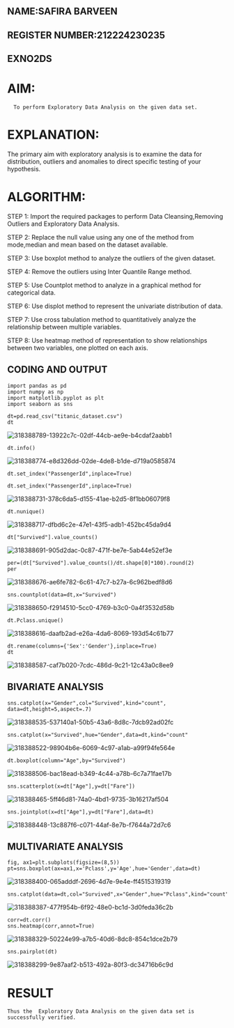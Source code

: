 ## NAME:SAFIRA BARVEEN
## REGISTER NUMBER:212224230235
## EXNO2DS
# AIM:
      To perform Exploratory Data Analysis on the given data set.
      
# EXPLANATION:
  The primary aim with exploratory analysis is to examine the data for distribution, outliers and anomalies to direct specific testing of your hypothesis.
  
# ALGORITHM:
STEP 1: Import the required packages to perform Data Cleansing,Removing Outliers and Exploratory Data Analysis.

STEP 2: Replace the null value using any one of the method from mode,median and mean based on the dataset available.

STEP 3: Use boxplot method to analyze the outliers of the given dataset.

STEP 4: Remove the outliers using Inter Quantile Range method.

STEP 5: Use Countplot method to analyze in a graphical method for categorical data.

STEP 6: Use displot method to represent the univariate distribution of data.

STEP 7: Use cross tabulation method to quantitatively analyze the relationship between multiple variables.

STEP 8: Use heatmap method of representation to show relationships between two variables, one plotted on each axis.

## CODING AND OUTPUT
```
import pandas as pd
import numpy as np
import matplotlib.pyplot as plt
import seaborn as sns
```
```
dt=pd.read_csv("titanic_dataset.csv")
dt
```
![318388789-13922c7c-02df-44cb-ae9e-b4cdaf2aabb1](https://github.com/user-attachments/assets/c378feb9-059e-4b29-99c1-fd887cbead8e)
```
dt.info()
```
![318388774-e8d326dd-02de-4de8-b1de-d719a0585874](https://github.com/user-attachments/assets/31a7c1fa-b602-4c46-bdda-df5e4aa31209)
```
dt.set_index("PassengerId",inplace=True)

dt.set_index("PassengerId",inplace=True)
```
![318388731-378c6da5-d155-41ae-b2d5-8f1bb06079f8](https://github.com/user-attachments/assets/db411330-07a6-4ee0-9f30-033b01f7b7d0)
```
dt.nunique()
```

![318388717-dfbd6c2e-47e1-43f5-adb1-452bc45da9d4](https://github.com/user-attachments/assets/8b40ec57-11a5-450a-8a45-fe7a9fa08d8f)
```
dt["Survived"].value_counts()
```
![318388691-905d2dac-0c87-471f-be7e-5ab44e52ef3e](https://github.com/user-attachments/assets/f89ee579-44be-4b5d-9d05-5af8a84a777c)
```
per=(dt["Survived"].value_counts()/dt.shape[0]*100).round(2)
per
```
![318388676-ae6fe782-6c61-47c7-b27a-6c962bedf8d6](https://github.com/user-attachments/assets/447d136f-2c30-4d69-839e-8796c5ebbce6)
```
sns.countplot(data=dt,x="Survived")
```

![318388650-f2914510-5cc0-4769-b3c0-0a4f3532d58b](https://github.com/user-attachments/assets/6198b18f-afca-4f5b-aabb-2ab447960130)
```
dt.Pclass.unique()
```
![318388616-daafb2ad-e26a-4da6-8069-193d54c61b77](https://github.com/user-attachments/assets/5f4f5406-7fc8-45d2-8a1b-65fba7ee8909)
```
dt.rename(columns={'Sex':'Gender'},inplace=True)
dt
```
![318388587-caf7b020-7cdc-486d-9c21-12c43a0c8ee9](https://github.com/user-attachments/assets/b12750ea-0944-4be5-a52b-98cc6647f9de)
## BIVARIATE ANALYSIS
```
sns.catplot(x="Gender",col="Survived",kind="count", data=dt,height=5,aspect=.7)
```
![318388535-537140a1-50b5-43a6-8d8c-7dcb92ad02fc](https://github.com/user-attachments/assets/7d5eb452-9064-44dd-8ee0-29e27a75aef0)
```
sns.catplot(x="Survived",hue="Gender",data=dt,kind="count"
```

![318388522-98904b6e-6069-4c97-a1ab-a99f94fe564e](https://github.com/user-attachments/assets/3feb0c5d-cedf-494c-a01b-9b986aa1bbce)
```
dt.boxplot(column="Age",by="Survived")
```

![318388506-bac18ead-b349-4c44-a78b-6c7a71fae17b](https://github.com/user-attachments/assets/98dcd084-1762-4b56-82d7-a71937b18630)
```
sns.scatterplot(x=dt["Age"],y=dt["Fare"])
```

![318388465-5ff46d81-74a0-4bd1-9735-3b16217af504](https://github.com/user-attachments/assets/45b8f8f7-0581-461d-9444-d06929b9347a)
```
sns.jointplot(x=dt["Age"],y=dt["Fare"],data=dt)
```

![318388448-13c887f6-c071-44af-8e7b-f7644a72d7c6](https://github.com/user-attachments/assets/d3391cff-5a66-4e38-b370-32af40b44e3f)
## MULTIVARIATE ANALYSIS
```
fig, ax1=plt.subplots(figsize=(8,5))
pt=sns.boxplot(ax=ax1,x='Pclass',y='Age',hue='Gender',data=dt)
```

![318388400-065adddf-2696-4d7e-9e4e-ff4515319319](https://github.com/user-attachments/assets/95eabf15-e668-4c0e-a585-bbefe7e6c817)
```
sns.catplot(data=dt,col="Survived",x="Gender",hue="Pclass",kind="count")
```
![318388387-477f954b-6f92-48e0-bc1d-3d0feda36c2b](https://github.com/user-attachments/assets/1a304c66-5a70-4811-a3e0-17ad8b9123fb)
```
corr=dt.corr()
sns.heatmap(corr,annot=True)
```

![318388329-50224e99-a7b5-40d6-8dc8-854c1dce2b79](https://github.com/user-attachments/assets/65be88cc-6bc8-4d29-9cfd-bce6166c4ccb)
```
sns.pairplot(dt)
```

![318388299-9e87aaf2-b513-492a-80f3-dc34716b6c9d](https://github.com/user-attachments/assets/6dfc2b70-5988-4baf-b076-fdb598489b96)

# RESULT
    Thus the  Exploratory Data Analysis on the given data set is successfully verified.   
  
